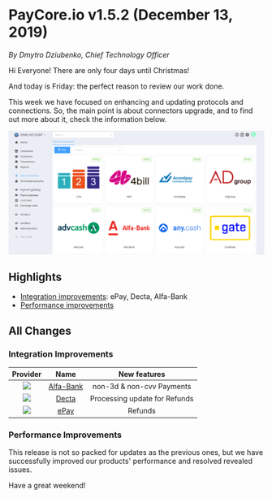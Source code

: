 # **PayCore.io v1.5.2 (December 13, 2019)**

*By Dmytro Dziubenko, Chief Technology Officer*

Hi Everyone! There are only four days until Christmas!

And today is Friday: the perfect reason to review our work done.

This week we have focused on enhancing and updating protocols and connections. So, the main point is about connectors upgrade, and to find out more about it, check the information below.

![Connections](images/v1.5.6/connections.png)

## Highlights

* [Integration improvements](#integration-improvements): ePay, Decta, Alfa-Bank
* [Performance improvements](#performance-improvements)

## All Changes

### Integration Improvements

| Provider | Name  | New features |
|:-:|:-:|:-:|
| <img src="https://static.openfintech.io/payment_providers/alfabank/logo.svg?w=70" width="70px"> | [Alfa-Bank](/connectors/alfabank/) | non-3d & non-cvv Payments |
| <img src="https://static.openfintech.io/payment_providers/decta/logo.svg?w=70" width="70px"> | [Decta](/connectors/decta/) | Processing update for Refunds |
| <img src="https://static.openfintech.io/payment_providers/epay/logo.png?w=70" width="70px"> | [ePay](/connectors/epay/) | Refunds |

### Performance Improvements

This release is not so packed for updates as the previous ones, but we have successfully improved our products' performance and resolved revealed issues.

Have a great weekend!